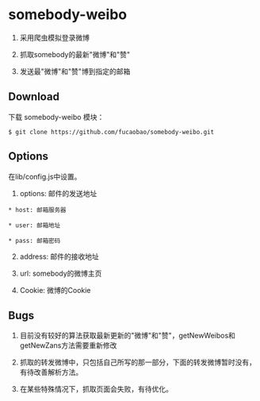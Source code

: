 # somebody-weibo

1. 采用爬虫模拟登录微博

2. 抓取somebody的最新"微博"和"赞"

3. 发送最"微博"和"赞"博到指定的邮箱

## Download

  下载 somebody-weibo 模块：

`
$ git clone https://github.com/fucaobao/somebody-weibo.git
`

## Options

  在lib/config.js中设置。

  1. options: 邮件的发送地址

	* host: 邮箱服务器

	* user: 邮箱地址

	* pass: 邮箱密码

  2. address: 邮件的接收地址

  3. url: somebody的微博主页

  4. Cookie: 微博的Cookie

## Bugs

  1. 目前没有较好的算法获取最新更新的"微博"和"赞"，getNewWeibos和getNewZans方法需要重新修改

  2. 抓取的转发微博中，只包括自己所写的那一部分，下面的转发微博暂时没有，有待改善解析方法。

  3. 在某些特殊情况下，抓取页面会失败，有待优化。

